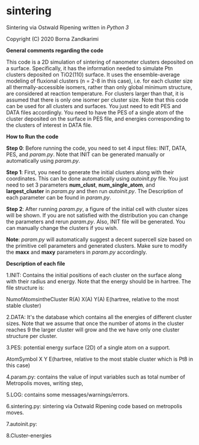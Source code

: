 # sintering

Sintering via Ostwald Ripening written in *Python 3*

Copyright (C) 2020 Borna Zandkarimi

**General comments regarding the code**

This code is a 2D simulation of sintering of nanometer clusters deposited on a surface. Specifically, it has the information needed to simulate Ptn clusters deposited on TiO2(110) surface. It uses the ensemble-average modeling of fluxional clusters (n = 2-8 in this case), i.e. for each cluster size all thermally-accessible isomers, rather than only global minimum structure, are considered at reaction temperature. For clusters larger than that, it is assumed that there is only one isomer per cluster size. Note that this code can be used for all clusters and surfaces. You just need to edit PES and DATA files accordingly. You need to have the PES of a single atom of the cluster deposited on the surface in PES file, and energies corresponding to the clusters of interest in DATA file.

**How to Run the code**

**Step 0**: Before running the code, you need to set 4 input files: INIT, DATA, PES, and *param.py*. Note that INIT can be generated manually or automatically using *param.py*.

**Step 1**: First, you need to generate the initial clusters along with their coordinates. This can be done automatically using *autoinit.py* file. You just need to set 3 parameters **num_clust**, **num_single_atom**, and **largest_cluster** in *param.py* and then run *autoinit.py*. The Description of each parameter can be found in *param.py*.

**Step 2**: After running *param.py*, a figure of the initial cell with cluster sizes will be shown. If you are not satisfied with the distribution you can change the parameters and rerun *param.py*. Also, INIT file will be generated. You can manually change the clusters if you wish.

**Note**: *param.py* will automatically suggest a decent supercell size based on the primitive cell parameters and generated clusters. Make sure to modify the **maxx** and **maxy** parameters in *param.py* accordingly.

**Description of each file**

1.INIT: Contains the initial positions of each cluster on the surface along with their radius and energy. Note that the energy should be in hartree.
The file structure is:

NumofAtomsintheCluster      R(A)       X(A)     Y(A)       E(hartree, relative to the most stable cluster)

2.DATA: It's the database which contains all the energies of different cluster sizes. Note that we assume that once the number of atoms in the cluster reaches 9 the larger cluster will grow and the we have only one cluster structure per cluster.

3.PES: potential energy surface (2D) of a single atom on a support.

AtomSymbol    X      Y      E(hartree, relative to the most stable cluster which is Pt8 in this case)

4.param.py: contains the value of input variables such as total number of Metropolis moves, writing step,

5.LOG: contains some messages/warnings/errors.

6.sintering.py: sintering via Ostwald Ripening code based on metropolis moves.

7.autoinit.py:

8.Cluster-energies
